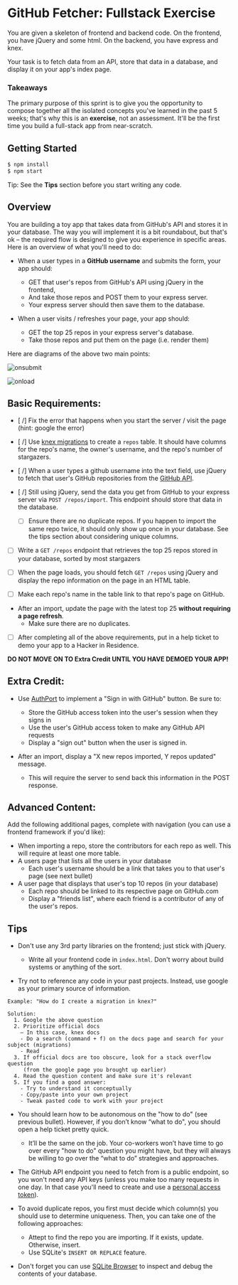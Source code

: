 # GitHub Fetcher: Fullstack Exercise

You are given a skeleton of frontend and backend code. On the frontend, you have jQuery and some html. On the backend, you have express and knex.

Your task is to fetch data from an API, store that data in a database, and display it on your app's index page.

### Takeaways

The primary purpose of this sprint is to give you the opportunity to compose together all the isolated concepts you've learned in the past 5 weeks; that's why this is an **exercise**, not an assessment. It'll be the first time you build a full-stack app from near-scratch.

## Getting Started

```bash
$ npm install
$ npm start
```

Tip: See the **Tips** section before you start writing any code.

## Overview

You are building a toy app that takes data from GitHub's API and stores it in your database. The way you will implement it is a bit roundabout, but that's ok – the required flow is designed to give you experience in specific areas. Here is an overview of what you'll need to do:

- When a user types in a **GitHub username** and submits the form, your app should:
  - GET that user's repos from GitHub's API using jQuery in the frontend,
  - And take those repos and POST them to your express server.
  - Your express server should then save them to the database.

- When a user visits / refreshes your page, your app should:
  - GET the top 25 repos in your express server's database.
  - Take those repos and put them on the page (i.e. render them)

Here are diagrams of the above two main points:

![onsubmit](onsubmit.png)

![onload](onload.png)

## Basic Requirements:

- [ /] Fix the error that happens when you start the server / visit the page (hint: google the error)

- [ /] Use [knex migrations](http://knexjs.org/#Migrations-CLI) to create a `repos` table. It should have columns for the repo's name, the owner's username, and the repo's number of stargazers.

- [ /] When a user types a github username into the text field, use jQuery to fetch that user's GitHub repositories from the [GitHub API](https://developer.github.com/v3/).

- [ /] Still using jQuery, send the data you get from GitHub to your express server via `POST /repos/import`. This endpoint should store that data in the database.

    - [ ] Ensure there are no duplicate repos. If you happen to import the same repo twice, it should only show up once in your database. See the tips section about considering unique columns.

- [ ] Write a `GET /repos` endpoint that retrieves the top 25 repos stored in your database, sorted by most stargazers

- [ ] When the page loads, you should fetch `GET /repos` using jQuery and display the repo information on the page in an HTML table.

- [ ] Make each repo's name in the table link to that repo's page on GitHub.

- After an import, update the page with the latest top 25 **without requiring a page refresh**.
  - Make sure there are no duplicates.

- [ ] After completing all of the above requirements, put in a help ticket to demo your app to a Hacker in Residence.

**DO NOT MOVE ON TO Extra Credit UNTIL YOU HAVE DEMOED YOUR APP!**

## Extra Credit:

- Use [AuthPort](https://github.com/mindeavor/authport) to implement a "Sign in with GitHub" button. Be sure to:
  - Store the GitHub access token into the user's session when they signs in
  - Use the user's GitHub access token to make any GitHub API requests
  - Display a "sign out" button when the user is signed in.

- After an import, display a "X new repos imported, Y repos updated" message.
  - This will require the server to send back this information in the POST response.


## Advanced Content:

Add the following additional pages, complete with navigation (you can use a frontend framework if you'd like):

- When importing a repo, store the contributors for each repo as well. This will require at least one more table.
- A users page that lists all the users in your database
  - Each user's username should be a link that takes you to that user's page (see next bullet)
- A user page that displays that user's top 10 repos (in your database)
  - Each repo should be linked to its respective page on GitHub.com
  - Display a "friends list", where each friend is a contributor of any of the user's repos.

## Tips

- Don't use any 3rd party libraries on the frontend; just stick with jQuery.
  - Write all your frontend code in `index.html`. Don't worry about build systems or anything of the sort.

- Try not to reference any code in your past projects. Instead, use google as your primary source of information.

```
Example: "How do I create a migration in knex?"

Solution:
  1. Google the above question
  2. Prioritize official docs
    – In this case, knex docs
    - Do a search (command + f) on the docs page and search for your subject (migrations)
    - Read
  3. If official docs are too obscure, look for a stack overflow question
     (from the google page you brought up earlier)
  4. Read the question content and make sure it's relevant
  5. If you find a good answer:
    - Try to understand it conceptually
    - Copy/paste into your own project
    - Tweak pasted code to work with your project
```

- You should learn how to be autonomous on the "how to do" (see previous bullet). However, if you don’t know “what to do", you should open a help ticket pretty quick.

  - It’ll be the same on the job. Your co-workers won’t have time to go over every "how to do" question you might have, but they will always be willing to go over the “what to do” strategies and approaches.

- The GitHub API endpoint you need to fetch from is a public endpoint, so you won't need any API keys (unless you make too many requests in one day. In that case you'll need to create and use a [personal access token](https://help.github.com/articles/creating-an-access-token-for-command-line-use/)).

- To avoid duplicate repos, you first must decide which column(s) you should use to determine uniqueness. Then, you can take one of the following approaches:
  - Attept to find the repo you are importing. If it exists, update. Otherwise, insert.
  - Use SQLite's `INSERT OR REPLACE` feature.

- Don't forget you can use [SQLite Browser](http://sqlitebrowser.org/) to inspect and debug the contents of your database.
